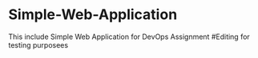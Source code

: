 # Simple-Web-Application
This include Simple Web Application for DevOps Assignment
#Editing for testing purposees
